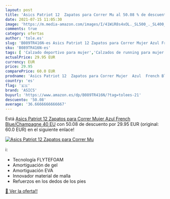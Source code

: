 ```yaml
---
layout: post
title: 'Asics Patriot 12  Zapatos para Correr Mu al 50.08 % de descuento'
date: 2021-07-15 11:05:30
image: 'https://m.media-amazon.com/images/I/41WiR8s4xOL._SL500_._SL400_.jpg'
comments: true
category: ofertas
author: 'tole.es'
slug: 'B089TR416N-es Asics Patriot 12 Zapatos para Correr Mujer Azul French...'
sku: 'B089TR416N-es'
tags: [ 'Calzado deportivo para mujer','Calzados de running para mujer','Calzados para correr en asfalto para mujer','Zapatillas y calzado deportivo para mujer','Zapatos','Zapatos para mujer','Zapatos y complementos','asics','zapatos', ]
actualPrice: 29.95 EUR
currency: EUR
price: 29.95
comparePrice: 60.0 EUR
prodname: 'Asics Patriot 12  Zapatos para Correr Mujer  Azul  French Blue/Champagne   40 EU'
country: 'es'
flag: '🇪🇸'
brand: 'ASICS'
buyurl: 'https://www.amazon.es/dp/B089TR416N/?tag=tolees-21'
descuento: '50.08'
average: '36.6666666666667'
---
```


Está [Asics Patriot 12  Zapatos para Correr Mujer  Azul  French Blue/Champagne   40 EU](https://www.amazon.es/dp/B089TR416N/?tag=tolees-21) con 50.08 de descuento por 29.95 EUR (original: 60.0 EUR) en el siguiente enlace!

[![Asics Patriot 12  Zapatos para Correr Mu](https://m.media-amazon.com/images/I/41WiR8s4xOL._SL500_._SL400_.jpg)](https://www.amazon.es/dp/B089TR416N/?tag=tolees-21)

ℹ️:

- Tecnología FLYTEFOAM
- Amortiguación de gel
- Amortiguación EVA
- Innovador material de malla
- Refuerzos en los dedos de los pies

[🛒 Ver la oferta!!](https://www.amazon.es/dp/B089TR416N/?tag=tolees-21)

